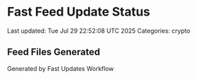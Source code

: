 # Fast Feed Update Status
Last updated: Tue Jul 29 22:52:08 UTC 2025
Categories: crypto

## Feed Files Generated

Generated by Fast Updates Workflow
